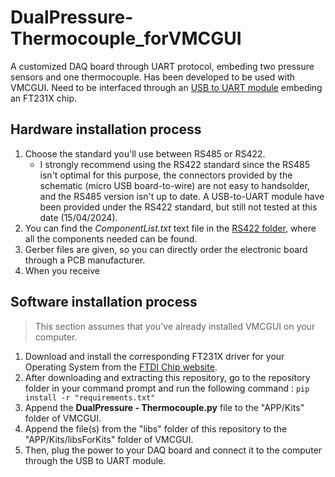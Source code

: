 # DualPressure-Thermocouple_forVMCGUI
A customized DAQ board through UART protocol, embeding two pressure sensors and one thermocouple. Has been developed to be used with VMCGUI. Need to be interfaced through an [USB to UART module](https://github.com/LSDRM/USBtoUART-module_forVMCGUI) embeding an FT231X chip.

## Hardware installation process
1. Choose the standard you'll use between RS485 or RS422.
   - I strongly recommend using the RS422 standard since the RS485 isn't optimal for this purpose, the connectors provided by the schematic (micro USB board-to-wire) are not easy to handsolder, and the RS485 version isn't up to date. A USB-to-UART module have been provided under the RS422 standard, but still not tested at this date (15/04/2024).
2. You can find the _ComponentList.txt_ text file in the [RS422 folder](https://github.com/LSDRM/DualPressure-Thermocouple_forVMCGUI/tree/main/Electronic%20Boards/DualPressure-Thermocouple_RS422), where all the components needed can be found.
3. Gerber files are given, so you can directly order the electronic board through a PCB manufacturer.
4. When you receive 

## Software installation process
> This section assumes that you've already installed VMCGUI on your computer.
1. Download and install the corresponding FT231X driver for your Operating System from the [FTDI Chip website](https://ftdichip.com/drivers/d2xx-drivers/).
2. After downloading and extracting this repository, go to the repository folder in your command prompt and run the following command : `pip install -r "requirements.txt"`
3. Append the __DualPressure - Thermocouple.py__ file to the "APP/Kits" folder of VMCGUI.
4. Append the file(s) from the "libs" folder of this repository to the "APP/Kits/libsForKits" folder of VMCGUI.
5. Then, plug the power to your DAQ board and connect it to the computer through the USB to UART module.
